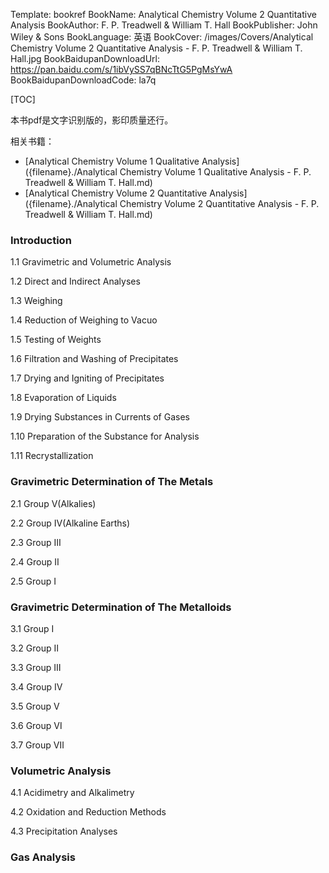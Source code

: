 Template: bookref
BookName: Analytical Chemistry Volume 2 Quantitative Analysis
BookAuthor: F. P. Treadwell & William T. Hall
BookPublisher: John Wiley & Sons
BookLanguage: 英语
BookCover: /images/Covers/Analytical Chemistry Volume 2 Quantitative Analysis - F. P. Treadwell & William T. Hall.jpg
BookBaidupanDownloadUrl: https://pan.baidu.com/s/1ibVySS7qBNcTtG5PgMsYwA 
BookBaidupanDownloadCode: la7q



[TOC]

本书pdf是文字识别版的，影印质量还行。

相关书籍：

- [Analytical Chemistry Volume 1 Qualitative Analysis]({filename}./Analytical Chemistry Volume 1 Qualitative Analysis - F. P. Treadwell & William T. Hall.md)
- [Analytical Chemistry Volume 2 Quantitative Analysis]({filename}./Analytical Chemistry Volume 2 Quantitative Analysis - F. P. Treadwell & William T. Hall.md)



### Introduction

1.1 Gravimetric and Volumetric Analysis 

1.2 Direct and Indirect Analyses 

1.3 Weighing 

1.4 Reduction of Weighing to Vacuo

1.5 Testing of Weights

1.6 Filtration and Washing of Precipitates

1.7 Drying and Igniting of Precipitates 

1.8 Evaporation of Liquids 

1.9 Drying Substances in Currents of Gases 

1.10 Preparation of the Substance for Analysis 

1.11 Recrystallization 

### Gravimetric Determination of The Metals

2.1 Group Ⅴ(Alkalies)

2.2 Group Ⅳ(Alkaline Earths)

2.3 Group Ⅲ

2.4 Group Ⅱ

2.5 Group Ⅰ

### Gravimetric Determination of The Metalloids

3.1 Group Ⅰ

3.2 Group Ⅱ

3.3 Group Ⅲ

3.4 Group Ⅳ

3.5 Group Ⅴ

3.6 Group Ⅵ

3.7 Group Ⅶ

### Volumetric Analysis

4.1 Acidimetry and Alkalimetry

4.2 Oxidation and Reduction Methods

4.3 Precipitation Analyses

### Gas Analysis



